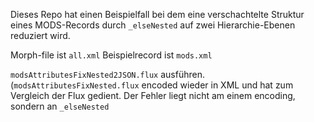 Dieses Repo hat einen Beispielfall bei dem eine verschachtelte Struktur eines MODS-Records durch `_elseNested` auf zwei Hierarchie-Ebenen reduziert wird.

Morph-file ist `all.xml`
Beispielrecord ist `mods.xml`

 `modsAttributesFixNested2JSON.flux` ausführen. (`modsAttributesFixNested.flux` encoded wieder in XML und hat zum Vergleich der Flux gedient. Der Fehler liegt nicht am einem encoding, sondern an `_elseNested`
